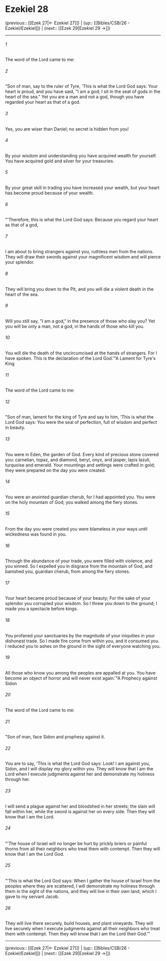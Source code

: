 # Ezekiel 28

(previous:: [[Ezek 27|← Ezekiel 27]]) | (up:: [[Bibles/CSB/26 - Ezekiel/Ezekiel]]) | (next:: [[Ezek 29|Ezekiel 29 →]])

***


###### 1 
The word of the Lord came to me: 

###### 2 
"Son of man, say to the ruler of Tyre, 'This is what the Lord God says: Your heart is proud, and you have said, "I am a god; I sit in the seat of gods in the heart of the sea." Yet you are a man and not a god, though you have regarded your heart as that of a god. 

###### 3 
Yes, you are wiser than Daniel; no secret is hidden from you! 

###### 4 
By your wisdom and understanding you have acquired wealth for yourself. You have acquired gold and silver for your treasuries. 

###### 5 
By your great skill in trading you have increased your wealth, but your heart has become proud because of your wealth. 

###### 6 
"'Therefore, this is what the Lord God says: Because you regard your heart as that of a god, 

###### 7 
I am about to bring strangers against you, ruthless men from the nations. They will draw their swords against your magnificent wisdom and will pierce your splendor. 

###### 8 
They will bring you down to the Pit, and you will die a violent death in the heart of the sea. 

###### 9 
Will you still say, "I am a god," in the presence of those who slay you? Yet you will be only a man, not a god, in the hands of those who kill you. 

###### 10 
You will die the death of the uncircumcised at the hands of strangers. For I have spoken. This is the declaration of the Lord God.'"A Lament for Tyre's King 

###### 11 
The word of the Lord came to me: 

###### 12 
"Son of man, lament for the king of Tyre and say to him, 'This is what the Lord God says: You were the seal of perfection, full of wisdom and perfect in beauty. 

###### 13 
You were in Eden, the garden of God. Every kind of precious stone covered you: carnelian, topaz, and diamond, beryl, onyx, and jasper, lapis lazuli, turquoise and emerald. Your mountings and settings were crafted in gold; they were prepared on the day you were created. 

###### 14 
You were an anointed guardian cherub, for I had appointed you. You were on the holy mountain of God; you walked among the fiery stones. 

###### 15 
From the day you were created you were blameless in your ways until wickedness was found in you. 

###### 16 
Through the abundance of your trade, you were filled with violence, and you sinned. So I expelled you in disgrace from the mountain of God, and banished you, guardian cherub, from among the fiery stones. 

###### 17 
Your heart became proud because of your beauty; For the sake of your splendor you corrupted your wisdom. So I threw you down to the ground; I made you a spectacle before kings. 

###### 18 
You profaned your sanctuaries by the magnitude of your iniquities in your dishonest trade. So I made fire come from within you, and it consumed you. I reduced you to ashes on the ground in the sight of everyone watching you. 

###### 19 
All those who know you among the peoples are appalled at you. You have become an object of horror and will never exist again.'"A Prophecy against Sidon 

###### 20 
The word of the Lord came to me: 

###### 21 
"Son of man, face Sidon and prophesy against it. 

###### 22 
You are to say, 'This is what the Lord God says: Look! I am against you, Sidon, and I will display my glory within you. They will know that I am the Lord when I execute judgments against her and demonstrate my holiness through her. 

###### 23 
I will send a plague against her and bloodshed in her streets; the slain will fall within her, while the sword is against her on every side. Then they will know that I am the Lord. 

###### 24 
"'The house of Israel will no longer be hurt by prickly briers or painful thorns from all their neighbors who treat them with contempt. Then they will know that I am the Lord God. 

###### 25 
"'This is what the Lord God says: When I gather the house of Israel from the peoples where they are scattered, I will demonstrate my holiness through them in the sight of the nations, and they will live in their own land, which I gave to my servant Jacob. 

###### 26 
They will live there securely, build houses, and plant vineyards. They will live securely when I execute judgments against all their neighbors who treat them with contempt. Then they will know that I am the Lord their God.'"

***

(previous:: [[Ezek 27|← Ezekiel 27]]) | (up:: [[Bibles/CSB/26 - Ezekiel/Ezekiel]]) | (next:: [[Ezek 29|Ezekiel 29 →]])
